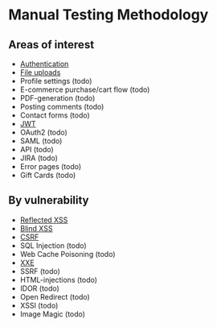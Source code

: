 # Manual Testing Methodology

## Areas of interest
+ [Authentication](https://github.com/Bengman/Methodology/blob/master/authentication.md)
+ [File uploads](https://github.com/Bengman/Methodology/blob/master/file_upload.md)
+ Profile settings (todo)
+ E-commerce purchase/cart flow (todo)
+ PDF-generation (todo)
+ Posting comments (todo)
+ Contact forms (todo)
+ [JWT](https://github.com/Bengman/Methodology/blob/master/jwt.md)
+ OAuth2 (todo)
+ SAML (todo)
+ API (todo)
+ JIRA (todo)
+ Error pages (todo)
+ Gift Cards (todo)

## By vulnerability
+ [Reflected XSS](https://github.com/Bengman/Methodology/blob/master/reflected_xss.md)
+ [Blind XSS](https://github.com/Bengman/Methodology/blob/master/blind_xss.md)
+ [CSRF](https://github.com/Bengman/Methodology/blob/master/csrf.md)
+ SQL Injection (todo)
+ Web Cache Poisoning (todo)
+ [XXE](https://github.com/Bengman/Methodology/blob/master/xxe.md)
+ SSRF (todo)
+ HTML-injections (todo)
+ IDOR (todo)
+ Open Redirect (todo)
+ XSSI (todo)
+ Image Magic (todo)
